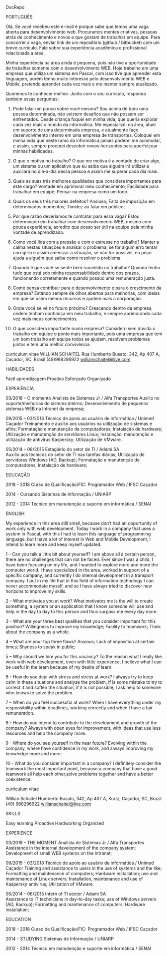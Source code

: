 DocRepo

PORTUGUÊS

Olá, 
Se você recebeu este e-mail é porque sabe que temos uma vaga aberta para desenvolvimento web. 
Procuramos mentes criativas, pessoas atrás de conhecimento e novos e que gostam de trabalhar em equipe.
Para concorrer a vaga, enviar link de um repositório (github / bitbucket) com um breve currículo. Fale sobre sua experiência acadêmica e profissional relacionada a área. 

Minha experiência na área ainda é pequena, pois não tive a oportunidade de trabalhar somente com o desenvolvimento WEB. Hoje trabalho em uma empresa que utiliza um sistema em Pascal, com isso tive que aprender esta linguagem, porém tenho muito interesse pelo desenvolvimento WEB e Mobile, pretendo aprender cada vez mais e me manter sempre atualizado.

Queremos te conhecer melhor. Junto com o seu currículo, responda também essas perguntas: 

1. Pode falar um pouco sobre você mesmo?
Sou acima de tudo uma pessoa determinada, não existem desafios que não possam ser enfrentados. Desde criança foquei em minha vida, que queria explorar cada vez mais o mundo da informática. Me especializei na área, atuei em suporte de uma determinada empresa, e atualmente faço desenvolvimento interno em uma empresa de transportes. Coloquei em minha vida que neste ramo da informática jamais poderei me acomodar, e assim, sempre procurei descobrir novos horizontes para aperfeiçoar minhas habilidades.

2. O que o motiva no trabalho?
O que me motiva é a vontade de criar algo, um sistema ou um aplicativo que eu saiba que alguém irá utilizar e auxiliará no dia-a-dia dessa pessoa e assim me superar cada dia mais.

3. Quais as suas três melhores qualidades que considera importantes para este cargo?
Vontade em aprimorar meu conhecimento; 
Facilidade para trabalhar em equipe;
Pensar na empresa como um todo.

4. Quais os seus três maiores defeitos?
Ansioso;
Falta de imposição em determinados momentos;
Timidez ao falar em público;

5. Por que razão deveríamos te contratar para essa vaga?
Estou determinado em trabalhar com desenvolvimento WEB, mesmo com pouca experiência, acredito que posso ser útil na equipe pela minha vontade de aprendizado.

6. Como você lida com a pressão e com o estresse no trabalho?
Manter a calma nestas situações e analisar o problema, se for algum erro tentar corrigi-lo e assim amenizar a situação, se não for possível, eu peço ajuda a alguém que saiba como resolver o problema.

7. Quando é que você se sente bem-sucedido no trabalho?
Quando tenho tudo que está sob minha responsabilidade dentro dos prazos, funcionando corretamente e quando possuo uma remuneração justa.

8. Como pensa contribuir para o desenvolvimento e para o crescimento da empresa?
Estando sempre de olhos abertos para melhorias, com ideias em que se usem menos recursos e ajudem mais a corporação.

9. Onde você se vê no futuro próximo?
Crescendo dentro da empresa, ondem tenham confiança em meu trabalho, e sempre aprimorando cada vez mais meus conhecimentos.

10. O que considera importante numa empresa?
Considero sem dúvida o trabalho em equipe o ponto mais importante, pois uma empresa que tem um bom trabalho em equipe todos se ajudam, resolvem problemas juntos e tem uma melhor convivência.

curriculum vitae
WILLIAN SCHAITEL
Rua Humberto Busato, 342, Ap 407 A, Caçador, SC, Brasil
(49)988296922
willianschaitel@live.com

HABILIDADES

Fácil aprendizagem
Proativo
Esforçado
Organizado

EXPERIÊNCIA

03/2018 – O momento
Analista de Sistemas Jr / Alfa Transportes
Auxílio no suporte/melhorias do sistema interno; Desenvolvimento de pequenos sistemas WEB na Intranet da empresa; 

09/2015 – 03/2018
Técnico de apoio ao usuário de informática / Unimed Caçador
Treinamento e auxílio aos usuários na utilização de sistemas e afins; Formatação e manutenção de computadores; Instalação de hardware; Utilização e manutenção de servidores Linux; Instalação, manutenção e utilização de antivírus Kaspersky; Utilização de VMware.

05/2014 – 08/2015
Estagiário do setor de TI / Adami SA	
Auxílio aos técnicos do setor de TI nas tarefas diárias; Utilização de servidores Windows (AD, Backup); Formatação e manutenção de computadores; Instalação de hardware;


EDUCAÇÃO

2018 - 2018
Curso de Qualificação/FIC: Programador Web / IFSC Caçador

2014 - Cursando
Sistemas de Informação / UNIARP

2012 - 2014
Técnico em manutenção e suporte em informática / SENAI


ENGLISH

My experience in this area still small, because don’t had an opportunity of work only with web development. Today I work in a company that uses a system in Pascal, with this I had to learn this language of programming language, but I have a lot of interest in Web and Mobile Development, I intend to learn more and keep myself updated.

1 – Can you talk a little bit about yourself?
I am above all a certain person, there are no challenges that can not be faced. Ever since I was a child, I have been focusing on my life, and I wanted to explore more and more the computer world. I have specialized in the area, worked in support of a specific company, and currently I do internal development in a transport company. I put in my life that in this field of information technology I can never accommodate myself, and so I have always tried to discover new horizons to improve my skills.

2 – What motivates you at work?
What motivates me is the will to create something, a system or an application that I know someone will use and help in the day to day to this person and thus surpass me every day more.

3 – What are your three best qualities that you consider important for this position?
Willingness to improve my knowledge; Facility to teamwork; Think about the company as a whole.

4 – What are your top three flaws?
Anxious; Lack of imposition at certain times; Shyness to speak in public;

5 – Why should we hire you for this vacancy?
To the reason what I really like work with web development, even with little experience, I believe what I can be useful in the team because of my desire of learn.

6 - How do you deal with stress and stress at work?
I always try to keep calm in these situations and analyze the problem, if is some mistake to try to correct it and soften the situation, if it is not possible, I ask help to someone who knows to solve the problem.

7 – When do you feel successful at work?
When I have everything under my responsibility within deadlines, working correctly and when I have a fair remuneration.

8 - How do you intend to contribute to the development and growth of the company?
Always with open eyes for improvement, with ideas that use less resources and help the company more.

9 - Where do you see yourself in the near future?
Evolving within the company, where have confidence in my work, and always improving my knowledge more and more.

10 - What do you consider important in a company?
I definitely consider the teamwork the most important point, because a company that have a good teamwork all help each other,solve problems together and have a better coexistence.


curriculum vitae

Willian Schaitel
Humberto Busato, 342, Ap 407 A, Kurtz, Caçador, SC, Brazil
(49) 988296922
willianschaitel@live.com

SKILLS

Easy learning
Proactive 
Hardworking
Organized

EXPERIENCE

03/2018 – THE MOMENT
Analista de Sistemas Jr / Alfa Transportes
Assistance in the internal development of the company system; Development of small WEB systems on the Intranet; 

09/2015 – 03/2018
Técnico de apoio ao usuário de informática / Unimed Caçador
Training and assistance to users in the use of systems and the like; Formatting and maintenance of computers; Hardware installation; use and maintenance of Linux servers; Installation, maintenance and use of Kaspersky antivirus; Utilization of VMware.

05/2014 – 08/2015
Intern of TI sector / Adami SA	
Assistance to IT technicians in day-to-day tasks; use of Windows servers (AD, Backup); Formatting and maintenance of computers; Hardware installation;

EDUCATION

2018 - 2018
Curso de Qualificação/FIC: Programador Web / IFSC Caçador

2014 - STUDYING
Sistemas de Informação / UNIARP

2012 - 2014
Técnico em manutenção e suporte em informática / SENAI